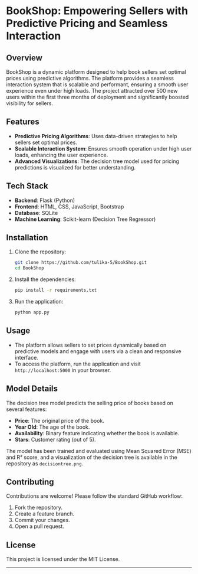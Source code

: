 
# BookShop: Empowering Sellers with Predictive Pricing and Seamless Interaction

## Overview

BookShop is a dynamic platform designed to help book sellers set optimal prices using predictive algorithms. The platform provides a seamless interaction system that is scalable and performant, ensuring a smooth user experience even under high loads. The project attracted over 500 new users within the first three months of deployment and significantly boosted visibility for sellers.

## Features

- **Predictive Pricing Algorithms**: Uses data-driven strategies to help sellers set optimal prices.
- **Scalable Interaction System**: Ensures smooth operation under high user loads, enhancing the user experience.
- **Advanced Visualizations**: The decision tree model used for pricing predictions is visualized for better understanding.

## Tech Stack

- **Backend**: Flask (Python)
- **Frontend**: HTML, CSS, JavaScript, Bootstrap
- **Database**: SQLite
- **Machine Learning**: Scikit-learn (Decision Tree Regressor)

## Installation

1. Clone the repository:
   ```bash
   git clone https://github.com/tulika-5/BookShop.git
   cd BookShop
   ```

2. Install the dependencies:
   ```bash
   pip install -r requirements.txt
   ```

3. Run the application:
   ```bash
   python app.py
   ```

## Usage

- The platform allows sellers to set prices dynamically based on predictive models and engage with users via a clean and responsive interface.
- To access the platform, run the application and visit `http://localhost:5000` in your browser.

## Model Details

The decision tree model predicts the selling price of books based on several features:
- **Price**: The original price of the book.
- **Year Old**: The age of the book.
- **Availability**: Binary feature indicating whether the book is available.
- **Stars**: Customer rating (out of 5).

The model has been trained and evaluated using Mean Squared Error (MSE) and R² score, and a visualization of the decision tree is available in the repository as `decisiontree.png`.

## Contributing

Contributions are welcome! Please follow the standard GitHub workflow:
1. Fork the repository.
2. Create a feature branch.
3. Commit your changes.
4. Open a pull request.

## License

This project is licensed under the MIT License.

---
